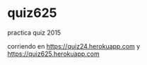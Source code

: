 # quiz625
practica quiz 2015

corriendo en https://quiz24.herokuapp.com y https://quiz625.herokuapp.com
